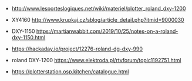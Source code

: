 
* http://www.lesporteslogiques.net/wiki/materiel/plotter_roland_dxy-1200
* XY4160 http://www.krupkaj.cz/sblog/article_detail.php?itmid=9000030 
* DXY-1150 https://martianwabbit.com/2019/10/25/notes-on-a-roland-dxy-1150.html 
* https://hackaday.io/project/12276-roland-dg-dxy-990   
* roland DXY-1200 https://www.elektroda.pl/rtvforum/topic1192751.html

* https://plotterstation.osp.kitchen/catalogue.html